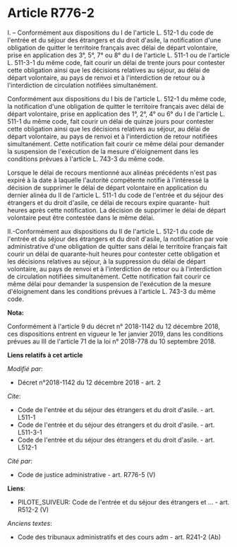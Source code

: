 # Article R776-2

I. – Conformément aux dispositions du I de l'article L. 512-1 du code de l'entrée et du séjour des étrangers et du droit
d'asile, la notification d'une obligation de quitter le territoire français avec délai de départ volontaire, prise en
application des 3°, 5°, 7° ou 8° du I de l'article L. 511-1 ou de l'article L. 511-3-1 du même code, fait courir un délai de
trente jours pour contester cette obligation ainsi que les décisions relatives au séjour, au délai de départ volontaire, au
pays de renvoi et à l'interdiction de retour ou à l'interdiction de circulation notifiées simultanément.

Conformément aux dispositions du I bis de l'article L. 512-1 du même code, la notification d'une obligation de quitter le
territoire français avec délai de départ volontaire, prise en application des 1°, 2°, 4° ou 6° du I de l'article L. 511-1 du
même code, fait courir un délai de quinze jours pour contester cette obligation ainsi que les décisions relatives au séjour,
au délai de départ volontaire, au pays de renvoi et à l'interdiction de retour notifiées simultanément. Cette notification
fait courir ce même délai pour demander la suspension de l'exécution de la mesure d'éloignement dans les conditions prévues à
l'article L. 743-3 du même code.

Lorsque le délai de recours mentionné aux alinéas précédents n'est pas expiré à la date à laquelle l'autorité compétente
notifie à l'intéressé la décision de supprimer le délai de départ volontaire en application du dernier alinéa du II de
l'article L. 511-1 du code de l'entrée et du séjour des étrangers et du droit d'asile, ce délai de recours expire quarante-
huit heures après cette notification. La décision de supprimer le délai de départ volontaire peut être contestée dans le même
délai.

II.-Conformément aux dispositions du II de l'article L. 512-1 du code de l'entrée et du séjour des étrangers et du droit
d'asile, la notification par voie administrative d'une obligation de quitter sans délai le territoire français fait courir un
délai de quarante-huit heures pour contester cette obligation et les décisions relatives au séjour, à la suppression du délai
de départ volontaire, au pays de renvoi et à l'interdiction de retour ou à l'interdiction de circulation notifiées
simultanément. Cette notification fait courir ce même délai pour demander la suspension de l'exécution de la mesure
d'éloignement dans les conditions prévues à l'article L. 743-3 du même code.

**Nota:**

Conformément à l'article 9 du décret n° 2018-1142 du 12 décembre 2018, ces dispositions entrent en vigueur le 1er janvier
2019, dans les conditions prévues au III de l'article 71 de la loi n° 2018-778 du 10 septembre 2018.

**Liens relatifs à cet article**

_Modifié par_:

  - Décret n°2018-1142 du 12 décembre 2018 - art. 2

_Cite_:

  - Code de l'entrée et du séjour des étrangers et du droit d'asile. - art. L511-1
  - Code de l'entrée et du séjour des étrangers et du droit d'asile. - art. L511-3-1
  - Code de l'entrée et du séjour des étrangers et du droit d'asile. - art. L512-1

_Cité par_:

  - Code de justice administrative - art. R776-5 (V)

**Liens**:

  - PILOTE_SUIVEUR: Code de l'entrée et du séjour des étrangers et ... - art. R512-2 (V)

_Anciens textes_:

  - Code des tribunaux administratifs et des cours adm - art. R241-2 (Ab)
